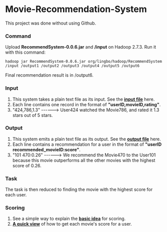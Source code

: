 # Movie-Recommendation-System

This project was done without using Github.
### Command
Upload **RecommendSystem-0.0.6.jar** and **/input** on Hadoop 2.7.3. Run it with this command:

    hadoop jar RecommendSystem-0.0.6.jar org/lingbo/hadoop/RecommendSystem /input /output1 /output2 /output3 /output4 /output5 /output6

Final recommendation result is in /output6.
### Input
1. This system takes a plain text file as its input. See the [**input file**](../master/input/input.txt) here.
2. Each line contains one record in the format of **"userID,movieID,rating"**.
3. "424,786,1.3" ------> User424 watched the Movie786, and rated it 1.3 stars out of 5 stars.
### Output
1. This system emits a plain text file as its output. See the [**output file**](../master/output/output6/part-r-00000) here.
2. Each line contains a recommendation for a user in the format of **"userID    recommended_movieID:score"**.
3. "101	470:0.26" ------> We recommend the Movie470 to the User101 because this movie outperforms all the other movies with the highest score of 0.26.
### Task
The task is then reduced to finding the movie with the highest score for each user.
### Scoring
1. See a simple way to explain the [**basic idea**](../master/docs/Basic%20Idea.pdf) for scoring.
2. [**A quick view**](../master/docs/Scoring%20Schema.pdf) of how to get each movie's score for a user.
